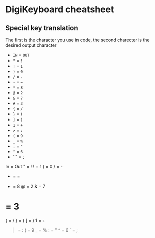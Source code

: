 # DigiKeyboard cheatsheet
## Special key translation
The first is the character you use in code, the second charecter is the desired output character
- `IN` = `OUT`
- `"` = `!`
- `!` = `1`
- `)` = `0`
- `/` = `-`
- `-` = `=`
- `*` = `8`
- `@` = `2`
- `&` = `7`
- `#` = `3`
- `{` = `/`
- `}` = `(`
- `]` = `)`
- `1` = `+`
- `>` = `:`
- `(` = `9`
- `_` = `%`
- `:` = `"`
- `^` = `6`
- ``` = `;`

In = Out
  " = !
  ! = 1
  ) = 0
  / = -
  - = =
  * = 8
  @ = 2
  & = 7
  # = 3
  { = /
  } = (
  ] = )
  1 = +
  > = :
  ( = 9
  _ = %
  : = "
  ^ = 6
  ` = ;
